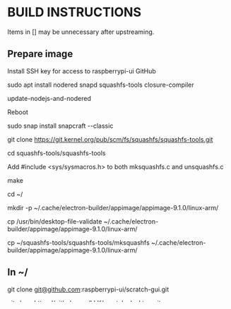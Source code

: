BUILD INSTRUCTIONS
==================

Items in [] may be unnecessary after upstreaming.

Prepare image
-------------

Install SSH key for access to raspberrypi-ui GitHub

sudo apt install nodered snapd squashfs-tools closure-compiler

update-nodejs-and-nodered

Reboot

sudo snap install snapcraft --classic

git clone https://git.kernel.org/pub/scm/fs/squashfs/squashfs-tools.git

cd squashfs-tools/squashfs-tools

Add #include <sys/sysmacros.h> to both mksquashfs.c and unsquashfs.c

make

cd ~/

mkdir -p ~/.cache/electron-builder/appimage/appimage-9.1.0/linux-arm/

cp /usr/bin/desktop-file-validate ~/.cache/electron-builder/appimage/appimage-9.1.0/linux-arm/

cp ~/squashfs-tools/squashfs-tools/mksquashfs ~/.cache/electron-builder/appimage/appimage-9.1.0/linux-arm/


In ~/
-----

git clone git@github.com:raspberrypi-ui/scratch-gui.git

git clone https://github.com/LLK/scratch-desktop.git


In ~/scratch-desktop
--------------------

npm install

In node_modules/app-builder-lib/out/targets/targetFactory.js, in the function "computeArchToTargetNamesMap", change the line
    const defaultArchs...
to
    const defaultArchs = [“armv7l”];
    

In ~/scratch-desktop/node_modules
---------------------------------

rm -rf scratch-gui

git clone https://github.com/LLK/scratch-gui.git


In ~/scratch-desktop/node_modules/scratch-gui
---------------------------------------------

git checkout scratch-desktop

In package.json, in the "devDependencies" section, remove the line starting “chromedriver”

npm install

cp -r ~/scratch-gui/src/lib/libraries/extensions/* src/lib/libraries/extensions/


In ~/scratch-desktop/node_modules/scratch-gui/node_modules/scratch-blocks
-------------------------------------------------------------------------

[cp ~/scratch-gui/node_modules/scratch-blocks/blocks_common/* blocks_common/]

[cp ~/scratch-gui/node_modules/scratch-blocks/core/* core/]

In package.json, in the "devDependencies" section, remove the line starting “chromedriver”

npm install (ignore errors at end)


In ~/scratch-desktop/node_modules/scratch-gui/node_modules/scratch-vm
---------------------------------------------------------------------

npm install --save-dev electron-rebuild

npm install --save node-loader

npm install --save --ignore-scripts nodeimu

In package.json, replace “browser” section with 

    “browser”: {
	    “fs”: false,
	    “child_process”: false
    },

In webpack.config.js, add 

    {
	    test: /\.node$/,
	    loader: ‘node-loader’
    },
    
to const base = module: rules: section

npm install

cp ~/scratch-gui/node_modules/scratch-vm/node_modules/nodeimu/* node_modules/nodeimu/

cp -r ~/scratch-gui/node_modules/scratch-vm/src/extensions/* src/extensions/

cp ~/scratch-gui/node_modules/scratch-vm/src/extension-support/* src/extension-support/

[cp ~/scratch-gui/node_modules/scratch-vm/src/engine/* src/engine/]

[cp ~/scratch-gui/node_modules/scratch-vm/src/io/* src/io/]


In ~/scratch-desktop/node_modules/scratch-gui/node_modules/scratch-vm/node_modules/nodeimu
------------------------------------------------------------------------------------------

npm install nan


In ~/scratch-desktop/node_modules/scratch-gui/node_modules/scratch-vm
---------------------------------------------------------------------

node_modules/.bin/electron-rebuild

npm run build


In ~/scratch-desktop/node_modules/scratch-gui
---------------------------------------------

npm run build


In ~/scratch-desktop
--------------------

npm run dist

Build will error at end, but built standalone files will be in dist/__appImage-armv7l
